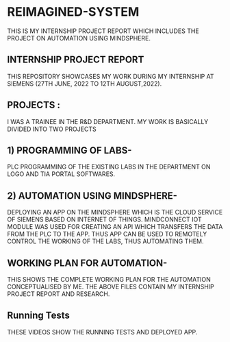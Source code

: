 # REIMAGINED-SYSTEM
THIS IS MY INTERNSHIP PROJECT REPORT WHICH INCLUDES THE PROJECT ON AUTOMATION USING MINDSPHERE.


## INTERNSHIP PROJECT REPORT

THIS REPOSITORY SHOWCASES MY WORK DURING MY INTERNSHIP AT SIEMENS (27TH JUNE, 2022 TO 12TH AUGUST,2022).

## PROJECTS :
I WAS A TRAINEE IN THE R&D DEPARTMENT. MY WORK IS BASICALLY DIVIDED INTO TWO PROJECTS 

## 1) PROGRAMMING OF LABS-
 
 PLC PROGRAMMING OF THE EXISTING LABS IN THE DEPARTMENT ON LOGO AND TIA PORTAL SOFTWARES.
 
 ## 2) AUTOMATION USING MINDSPHERE-

 DEPLOYING AN APP ON THE MINDSPHERE WHICH IS THE CLOUD SERVICE OF SIEMENS BASED ON INTERNET OF THINGS. MINDCONNECT IOT MODULE WAS USED FOR CREATING AN API WHICH TRANSFERS THE DATA FROM THE PLC TO THE APP. THUS APP CAN BE USED TO REMOTELY CONTROL THE WORKING OF THE LABS, THUS AUTOMATING THEM. 




## WORKING PLAN FOR AUTOMATION-

THIS SHOWS THE COMPLETE WORKING PLAN FOR THE AUTOMATION CONCEPTUALISED BY ME. THE ABOVE FILES CONTAIN MY INTERNSHIP PROJECT REPORT AND RESEARCH.



## Running Tests

THESE VIDEOS SHOW THE RUNNING TESTS AND DEPLOYED APP.

